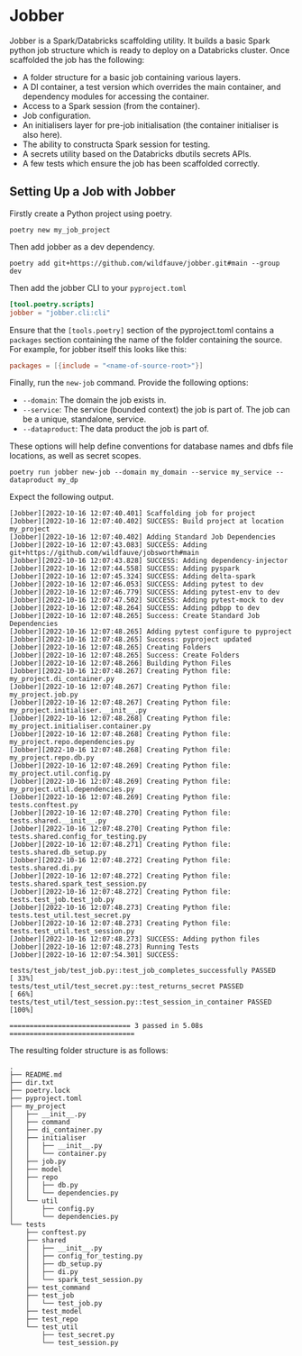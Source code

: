 # Jobber

Jobber is a Spark/Databricks scaffolding utility.  It builds a basic Spark python job structure which is ready to deploy on a Databricks cluster.  Once scaffolded the job has the following:

+ A folder structure for a basic job containing various layers.
+ A DI container, a test version which overrides the main container, and dependency modules for accessing the container. 
+ Access to a Spark session (from the container).
+ Job configuration.
+ An initialisers layer for pre-job initialisation (the container initialiser is also here).
+ The ability to constructa Spark session for testing.
+ A secrets utility based on the Databricks dbutils secrets APIs.
+ A few tests which ensure the job has been scaffolded correctly.

## Setting Up a Job with Jobber

Firstly create a Python project using poetry.

```shell
poetry new my_job_project
```

Then add jobber as a dev dependency.

```shell
poetry add git+https://github.com/wildfauve/jobber.git#main --group dev
```

Then add the jobber CLI to your `pyproject.toml`

```toml
[tool.poetry.scripts]
jobber = "jobber.cli:cli"
```

Ensure that the `[tools.poetry]` section of the pyproject.toml contains a `packages` section containing the name of the folder containing the source.  For example, for jobber itself this looks like this:

```toml
packages = [{include = "<name-of-source-root>"}]
```

Finally, run the `new-job` command.  Provide the following options:
+ `--domain`: The domain the job exists in.
+ `--service`: The service (bounded context) the job is part of.  The job can be a unique, standalone, service.
+ `--dataproduct`: The data product the job is part of.

These options will help define conventions for database names and dbfs file locations, as well as secret scopes.

```shell
poetry run jobber new-job --domain my_domain --service my_service --dataproduct my_dp
```

Expect the following output.

```shell
[Jobber][2022-10-16 12:07:40.401] Scaffolding job for project
[Jobber][2022-10-16 12:07:40.402] SUCCESS: Build project at location my_project
[Jobber][2022-10-16 12:07:40.402] Adding Standard Job Dependencies
[Jobber][2022-10-16 12:07:43.083] SUCCESS: Adding git+https://github.com/wildfauve/jobsworth#main
[Jobber][2022-10-16 12:07:43.828] SUCCESS: Adding dependency-injector
[Jobber][2022-10-16 12:07:44.558] SUCCESS: Adding pyspark
[Jobber][2022-10-16 12:07:45.324] SUCCESS: Adding delta-spark
[Jobber][2022-10-16 12:07:46.053] SUCCESS: Adding pytest to dev
[Jobber][2022-10-16 12:07:46.779] SUCCESS: Adding pytest-env to dev
[Jobber][2022-10-16 12:07:47.502] SUCCESS: Adding pytest-mock to dev
[Jobber][2022-10-16 12:07:48.264] SUCCESS: Adding pdbpp to dev
[Jobber][2022-10-16 12:07:48.265] Success: Create Standard Job Dependencies
[Jobber][2022-10-16 12:07:48.265] Adding pytest configure to pyproject
[Jobber][2022-10-16 12:07:48.265] Success: pyproject updated
[Jobber][2022-10-16 12:07:48.265] Creating Folders
[Jobber][2022-10-16 12:07:48.265] Success: Create Folders
[Jobber][2022-10-16 12:07:48.266] Building Python Files
[Jobber][2022-10-16 12:07:48.267] Creating Python file: my_project.di_container.py
[Jobber][2022-10-16 12:07:48.267] Creating Python file: my_project.job.py
[Jobber][2022-10-16 12:07:48.267] Creating Python file: my_project.initialiser.__init__.py
[Jobber][2022-10-16 12:07:48.268] Creating Python file: my_project.initialiser.container.py
[Jobber][2022-10-16 12:07:48.268] Creating Python file: my_project.repo.dependencies.py
[Jobber][2022-10-16 12:07:48.268] Creating Python file: my_project.repo.db.py
[Jobber][2022-10-16 12:07:48.269] Creating Python file: my_project.util.config.py
[Jobber][2022-10-16 12:07:48.269] Creating Python file: my_project.util.dependencies.py
[Jobber][2022-10-16 12:07:48.269] Creating Python file: tests.conftest.py
[Jobber][2022-10-16 12:07:48.270] Creating Python file: tests.shared.__init__.py
[Jobber][2022-10-16 12:07:48.270] Creating Python file: tests.shared.config_for_testing.py
[Jobber][2022-10-16 12:07:48.271] Creating Python file: tests.shared.db_setup.py
[Jobber][2022-10-16 12:07:48.272] Creating Python file: tests.shared.di.py
[Jobber][2022-10-16 12:07:48.272] Creating Python file: tests.shared.spark_test_session.py
[Jobber][2022-10-16 12:07:48.272] Creating Python file: tests.test_job.test_job.py
[Jobber][2022-10-16 12:07:48.273] Creating Python file: tests.test_util.test_secret.py
[Jobber][2022-10-16 12:07:48.273] Creating Python file: tests.test_util.test_session.py
[Jobber][2022-10-16 12:07:48.273] SUCCESS: Adding python files
[Jobber][2022-10-16 12:07:48.273] Running Tests
[Jobber][2022-10-16 12:07:54.301] SUCCESS: 

tests/test_job/test_job.py::test_job_completes_successfully PASSED       [ 33%]
tests/test_util/test_secret.py::test_returns_secret PASSED               [ 66%]
tests/test_util/test_session.py::test_session_in_container PASSED        [100%]

============================== 3 passed in 5.08s ===============================
```

The resulting folder structure is as follows:

```shell
.
├── README.md
├── dir.txt
├── poetry.lock
├── pyproject.toml
├── my_project
│   ├── __init__.py
│   ├── command
│   ├── di_container.py
│   ├── initialiser
│   │   ├── __init__.py
│   │   └── container.py
│   ├── job.py
│   ├── model
│   ├── repo
│   │   ├── db.py
│   │   └── dependencies.py
│   └── util
│       ├── config.py
│       └── dependencies.py
└── tests
    ├── conftest.py
    ├── shared
    │   ├── __init__.py
    │   ├── config_for_testing.py
    │   ├── db_setup.py
    │   ├── di.py
    │   └── spark_test_session.py
    ├── test_command
    ├── test_job
    │   └── test_job.py
    ├── test_model
    ├── test_repo
    └── test_util
        ├── test_secret.py
        └── test_session.py
```